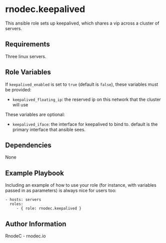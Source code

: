 rnodec.keepalived
=========

This ansible role sets up keepalived, which shares a vip across a cluster of servers.

Requirements
------------

Three linux servers.

Role Variables
--------------

If `keepalived_enabled` is set to `true` (default is `false`), these variables must be provided:
* `keepalived_floating_ip`: the reserved ip on this network that the cluster will use

These variables are optional:
* `keepalived_iface`: the interface for keepalived to bind to.  default is the primary interface that ansible sees.  

Dependencies
------------

None


Example Playbook
----------------

Including an example of how to use your role (for instance, with variables passed in as parameters) is always nice for users too:

    - hosts: servers
      roles:
         - { role: rnodec.keepalived }

Author Information
------------------

RnodeC - rnodec.io
